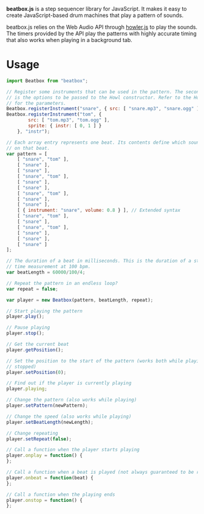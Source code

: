 __beatbox.js__ is a step sequencer library for JavaScript. It makes it easy to
create JavaScript-based drum machines that play a pattern of sounds.

beatbox.js relies on the Web Audio API through
[howler.js](https://github.com/goldfire/howler.js) to play the sounds. The
timers provided by the API play the patterns with highly accurate timing that
also works when playing in a background tab.


Usage
=====

```javascript
import Beatbox from "beatbox";

// Register some instruments that can be used in the pattern. The second parameter
// is the options to be passed to the Howl constructor. Refer to the Howler doc
// for the parameters.
Beatbox.registerInstrument("snare", { src: [ "snare.mp3", "snare.ogg" ] });
Beatbox.registerInstrument("tom", {
        src: [ "tom.mp3", "tom.ogg" ],
        sprite: { instr: [ 0, 1 ] }
    }, "instr");

// Each array entry represents one beat. Its contents define which sounds are played
// on that beat.
var pattern = [
	[ "snare", "tom" ],
    [ "snare" ],
    [ "snare" ],
    [ "snare", "tom" ],
    [ "snare" ],
    [ "snare" ],
    [ "snare", "tom" ],
    [ "snare" ],
    [ "snare" ],
    [ { instrument: "snare", volume: 0.8 } ], // Extended syntax
    [ "snare", "tom" ],
    [ "snare" ],
    [ "snare", "tom" ],
    [ "snare" ],
    [ "snare" ],
    [ "snare" ]
];

// The duration of a beat in milliseconds. This is the duration of a stroke in 4/4
// time measurement at 100 bpm.
var beatLength = 60000/100/4;

// Repeat the pattern in an endless loop?
var repeat = false;

var player = new Beatbox(pattern, beatLength, repeat);

// Start playing the pattern
player.play();

// Pause playing
player.stop();

// Get the current beat
player.getPosition();

// Set the position to the start of the pattern (works both while playing and when
// stopped)
player.setPosition(0);

// Find out if the player is currently playing
player.playing;

// Change the pattern (also works while playing)
player.setPattern(newPattern);

// Change the speed (also works while playing)
player.setBeatLength(newLength);

// Change repeating
player.setRepeat(false);

// Call a function when the player starts playing
player.onplay = function() {
};

// Call a function when a beat is played (not always guaranteed to be run for each beat)
player.onbeat = function(beat) {
};

// Call a function when the playing ends
player.onstop = function() {
};
```